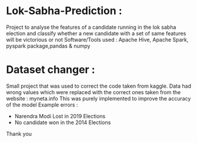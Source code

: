 # Lok-Sabha-Prediction :

Project to analyse the features of a candidate running in the lok sabha election and classify whether a new candidate with a set of same features will be victorious or not 
Software/Tools used : Apache Hive, Apache Spark, pyspark package,pandas & numpy

# Dataset changer :
Small project that was used to correct the code taken from kaggle. Data had wrong values which were replaced with the correct ones taken from the website : myneta.info
This was purely implemented to improve the accuracy of the model
Example errors :
  - Narendra Modi Lost in 2019 Elections
  - No candidate won in the 2014 Elections
  
Thank you
